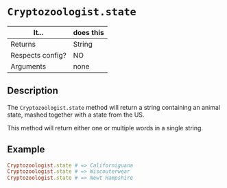 # `Cryptozoologist.state`

| It... | does this |
| -- | -- |
| Returns | String |
| Respects config? | NO |
| Arguments | none |

## Description

The `Cryptozoologist.state` method will return a string containing an animal state, mashed together with a state from the US.

This method will return either one or multiple words in a single string.

## Example

```ruby
Cryptozoologist.state # => Californiguana
Cryptozoologist.state # => Wiscouterwear
Cryptozoologist.state # => Newt Hampshire
```
